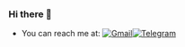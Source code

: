 ### Hi there 👋

- You can reach me at:
[![Gmail](https://avatars.mds.yandex.net/i?id=49466fb60f65e021c3cca92d4f66a4fc_sr-10122878-images-thumbs&n=13)](mailto:momtheprogram@gmail.com/ "Write me an email")[![Telegram](https://content.foto.my.mail.ru/mail/sandalovanv/_blogs/i-343.jpg)](https://t.me/mom_of_code/ "Send me a message")
<!--
**momtheprogram/momtheprogram** is a ✨ _special_ ✨ repository because its `README.md` (this file) appears on your GitHub profile.

Here are some ideas to get you started:

- 🔭 I’m currently working on ...
- 🌱 I’m currently learning ...
- 👯 I’m looking to collaborate on ...
- 🤔 I’m looking for help with ...
- 💬 Ask me about ...
- 📫 How to reach me: ...
- 😄 Pronouns: ...
- ⚡ Fun fact: ...
-->

